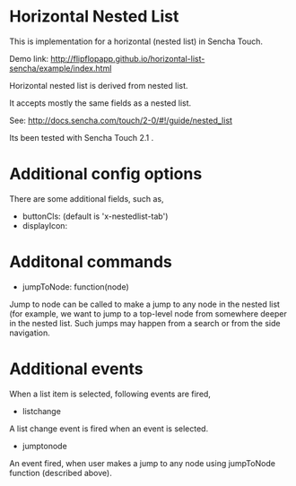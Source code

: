 Horizontal Nested List 
======================

This is implementation for a horizontal (nested list) in Sencha Touch.

Demo link: http://flipflopapp.github.io/horizontal-list-sencha/example/index.html

Horizontal nested list is derived from nested list.

It accepts mostly the same fields as a nested list.

See: http://docs.sencha.com/touch/2-0/#!/guide/nested_list

Its been tested with Sencha Touch 2.1 .


Additional config options
=========================

There are some additional fields, such as,

* buttonCls: <class name>   (default is 'x-nestedlist-tab')
* displayIcon: <field name>


Additonal commands
==================

* jumpToNode: function(node)

Jump to node can  be called to make a jump to any node in the 
nested list (for example, we want to jump to a top-level node
from somewhere deeper in the nested list. Such jumps may happen
from a search or from the side navigation.


Additional events
=================

When a list item is selected, following events are fired,

* listchange

A list change event is fired when an event is selected.

* jumptonode

An event fired, when user makes a jump to any node using jumpToNode 
function (described above).
